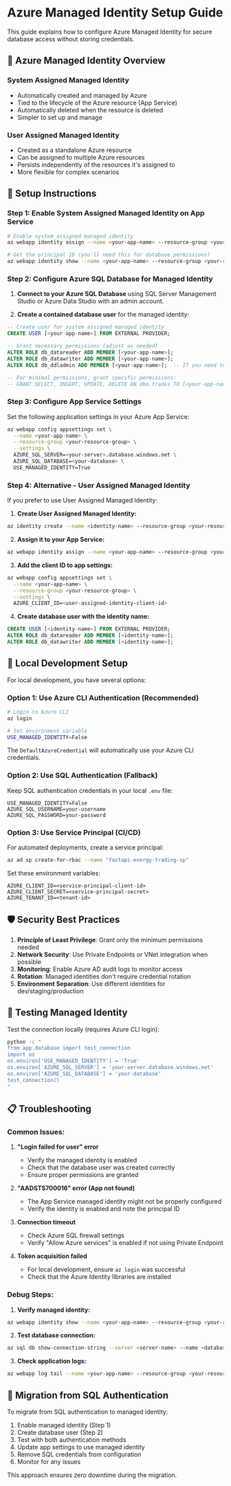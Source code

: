 # Azure Managed Identity Setup Guide

This guide explains how to configure Azure Managed Identity for secure database access without storing credentials.

## 🔐 Azure Managed Identity Overview

### System Assigned Managed Identity
- Automatically created and managed by Azure
- Tied to the lifecycle of the Azure resource (App Service)
- Automatically deleted when the resource is deleted
- Simpler to set up and manage

### User Assigned Managed Identity  
- Created as a standalone Azure resource
- Can be assigned to multiple Azure resources
- Persists independently of the resources it's assigned to
- More flexible for complex scenarios

## 🚀 Setup Instructions

### Step 1: Enable System Assigned Managed Identity on App Service

```bash
# Enable system assigned managed identity
az webapp identity assign --name <your-app-name> --resource-group <your-resource-group>

# Get the principal ID (you'll need this for database permissions)
az webapp identity show --name <your-app-name> --resource-group <your-resource-group> --query principalId --output tsv
```

### Step 2: Configure Azure SQL Database for Managed Identity

1. **Connect to your Azure SQL Database** using SQL Server Management Studio or Azure Data Studio with an admin account.

2. **Create a contained database user** for the managed identity:

```sql
-- Create user for system assigned managed identity
CREATE USER [<your-app-name>] FROM EXTERNAL PROVIDER;

-- Grant necessary permissions (adjust as needed)
ALTER ROLE db_datareader ADD MEMBER [<your-app-name>];
ALTER ROLE db_datawriter ADD MEMBER [<your-app-name>];
ALTER ROLE db_ddladmin ADD MEMBER [<your-app-name>];  -- If you need to create/alter tables

-- For minimal permissions, grant specific permissions:
-- GRANT SELECT, INSERT, UPDATE, DELETE ON dbo.trades TO [<your-app-name>];
```

### Step 3: Configure App Service Settings

Set the following application settings in your Azure App Service:

```bash
az webapp config appsettings set \
  --name <your-app-name> \
  --resource-group <your-resource-group> \
  --settings \
  AZURE_SQL_SERVER=<your-server>.database.windows.net \
  AZURE_SQL_DATABASE=<your-database> \
  USE_MANAGED_IDENTITY=True
```

### Step 4: Alternative - User Assigned Managed Identity

If you prefer to use User Assigned Managed Identity:

1. **Create User Assigned Managed Identity:**
```bash
az identity create --name <identity-name> --resource-group <your-resource-group>
```

2. **Assign it to your App Service:**
```bash
az webapp identity assign --name <your-app-name> --resource-group <your-resource-group> --identities <identity-resource-id>
```

3. **Add the client ID to app settings:**
```bash
az webapp config appsettings set \
  --name <your-app-name> \
  --resource-group <your-resource-group> \
  --settings \
  AZURE_CLIENT_ID=<user-assigned-identity-client-id>
```

4. **Create database user with the identity name:**
```sql
CREATE USER [<identity-name>] FROM EXTERNAL PROVIDER;
ALTER ROLE db_datareader ADD MEMBER [<identity-name>];
ALTER ROLE db_datawriter ADD MEMBER [<identity-name>];
```

## 🔧 Local Development Setup

For local development, you have several options:

### Option 1: Use Azure CLI Authentication (Recommended)
```bash
# Login to Azure CLI
az login

# Set environment variable
USE_MANAGED_IDENTITY=False
```

The `DefaultAzureCredential` will automatically use your Azure CLI credentials.

### Option 2: Use SQL Authentication (Fallback)
Keep SQL authentication credentials in your local `.env` file:
```
USE_MANAGED_IDENTITY=False
AZURE_SQL_USERNAME=your-username
AZURE_SQL_PASSWORD=your-password
```

### Option 3: Use Service Principal (CI/CD)
For automated deployments, create a service principal:
```bash
az ad sp create-for-rbac --name "fastapi-energy-trading-sp"
```

Set these environment variables:
```
AZURE_CLIENT_ID=<service-principal-client-id>
AZURE_CLIENT_SECRET=<service-principal-secret>
AZURE_TENANT_ID=<tenant-id>
```

## 🛡️ Security Best Practices

1. **Principle of Least Privilege**: Grant only the minimum permissions needed
2. **Network Security**: Use Private Endpoints or VNet integration when possible
3. **Monitoring**: Enable Azure AD audit logs to monitor access
4. **Rotation**: Managed identities don't require credential rotation
5. **Environment Separation**: Use different identities for dev/staging/production

## 🧪 Testing Managed Identity

Test the connection locally (requires Azure CLI login):

```bash
python -c "
from app.database import test_connection
import os
os.environ['USE_MANAGED_IDENTITY'] = 'True'
os.environ['AZURE_SQL_SERVER'] = 'your-server.database.windows.net'
os.environ['AZURE_SQL_DATABASE'] = 'your-database'
test_connection()
"
```

## 📋 Troubleshooting

### Common Issues:

1. **"Login failed for user" error**
   - Verify the managed identity is enabled
   - Check that the database user was created correctly
   - Ensure proper permissions are granted

2. **"AADSTS700016" error (App not found)**
   - The App Service managed identity might not be properly configured
   - Verify the identity is enabled and note the principal ID

3. **Connection timeout**
   - Check Azure SQL firewall settings
   - Verify "Allow Azure services" is enabled if not using Private Endpoint

4. **Token acquisition failed**
   - For local development, ensure `az login` was successful
   - Check that the Azure Identity libraries are installed

### Debug Steps:

1. **Verify managed identity:**
```bash
az webapp identity show --name <your-app-name> --resource-group <your-resource-group>
```

2. **Test database connection:**
```bash
az sql db show-connection-string --server <server-name> --name <database-name> --client ado.net
```

3. **Check application logs:**
```bash
az webapp log tail --name <your-app-name> --resource-group <your-resource-group>
```

## 🔄 Migration from SQL Authentication

To migrate from SQL authentication to managed identity:

1. Enable managed identity (Step 1)
2. Create database user (Step 2)  
3. Test with both authentication methods
4. Update app settings to use managed identity
5. Remove SQL credentials from configuration
6. Monitor for any issues

This approach ensures zero downtime during the migration.
